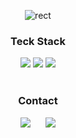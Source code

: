 <div align=center>
 
![rect](https://capsule-render.vercel.app/api?type=rect&color=gradient&text=Kim-leo&fontAlign=30&fontSize=30&textBg=true&desc=Welcome!%20Glad%20to%20meet%20you&descAlign=60&descAlignY=50)

 
<h3>Teck Stack</h3>
<img src="https://img.shields.io/badge/Swift-FA7343?style=flat-square&logo=Swift&logoColor=ffffff"/></a>
<img src="https://img.shields.io/badge/Python-3776AB?style=flat-square&logo=python&logoColor=ffffff"/></a>
<img src="https://img.shields.io/badge/C++-00599C?style=flat-square&logo=C%2B%2B&logoColor=ffffff"/></a>
<br>
<br>
<h3>Contact</h3>
<a href="https://www.notion.so/Leo-Kim-6cca25d3d15441bba4a1efad4e3e99b6">
  <img src="http://img.shields.io/badge/Notion-000000?style=flat&logo=notion&link=https://www.notion.so/Leo-Kim-6cca25d3d15441bba4a1efad4e3e99b6" style="height : auto; margin-left : 10px; margin-right : 10px;"/></a>
<a href="https://blog.naver.com/ochell2">
<img src="http://img.shields.io/badge/Naver-03C75A?style=flat&logo=naver&logoColor=white&link=https://blog.naver.com/ochell2" style="height : auto; margin-left : 10px; margin-right : 10px;"/></a>
<br>
<br>

</div>


 
